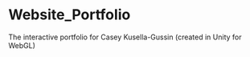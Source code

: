 # Website_Portfolio
The interactive portfolio for Casey Kusella-Gussin (created in Unity for WebGL)
